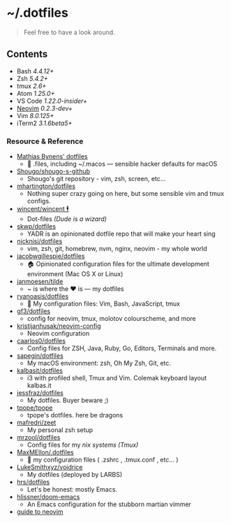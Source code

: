 # ~/.dotfiles
 
> Feel free to have a look around.

## Contents
  - Bash *4.4.12+*
  - Zsh *5.4.2+*
  - tmux *2.6+*
  - Atom *1.25.0+*
  - VS Code *1.22.0-insider+*
  - [Neovim](https://github.com/dunstontc/nvim.d) *0.2.3-dev+*
  - Vim *8.0.125+*
  - iTerm2 *3.1.6beta5+*


### Resource & Reference
  - [Mathias Bynens' dotfiles](https://github.com/mathiasbynens/dotfiles)
    - 🔧 .files, including ~/.macos — sensible hacker defaults for macOS
  - [Shougo/shougo-s-github](https://github.com/Shougo/shougo-s-github)
    - Shougo's git repository - vim, zsh, screen, etc…
  - [mhartington/dotfiles](https://github.com/mhartington/dotfiles)
    - Nothing super crazy going on here, but some sensible vim and tmux configs.
  - [wincent/wincent 🕴](https://github.com/wincent/wincent)
    - Dot-files *(Dude is a wizard)*
  - [skwp/dotfiles](https://github.com/skwp/dotfiles)
    - YADR is an opinionated dotfile repo that will make your heart sing
  - [nicknisi/dotfiles](https://github.com/nicknisi/dotfiles/blob/master/config/nvim/init.vim)
    - vim, zsh, git, homebrew, nvm, nginx, neovim - my whole world
  - [jacobwgillespie/dotfiles](https://github.com/jacobwgillespie/dotfiles)
    - 🏠 Opinionated configuration files for the ultimate development environment (Mac OS X or Linux)
  - [janmoesen/tilde](https://github.com/janmoesen/tilde)
    - ~ is where the ♥ is — my dotfiles
  - [ryanoasis/dotfiles](https://github.com/ryanoasis/dotfiles)
    - 📃 My configuration files: Vim, Bash, JavaScript, tmux
  - [gf3/dotfiles](https://github.com/gf3/dotfiles)
    - config for neovim, tmux, molotov colourscheme, and more
  - [kristijanhusak/neovim-config](https://github.com/kristijanhusak/neovim-config)
    - Neovim configuration
  - [caarlos0/dotfiles](https://github.com/caarlos0/dotfiles)
    - Config files for ZSH, Java, Ruby, Go, Editors, Terminals and more.
  - [sapegin/dotfiles](https://github.com/sapegin/dotfiles)
    - My macOS environment: zsh, Oh My Zsh, Git, etc.
  - [kalbasit/dotfiles](https://github.com/kalbasit/dotfiles)
    - i3 with profiled shell, Tmux and Vim. Colemak keyboard layout kalbas.it
  - [jessfraz/dotfiles](https://github.com/jessfraz/dotfiles)
    - My dotfiles. Buyer beware ;)
  - [tpope/tpope](https://github.com/tpope/tpope)
    - tpope's dotfiles. here be dragons
  - [mafredri/zeet](https://github.com/mafredri/zeet)
    - My personal zsh setup
  - [mrzool/dotfiles](https://github.com/mrzool/dotfiles)
    - Config files for my *nix systems* *(Tmux)*
  - [MaxMEllon/.dotfiles](https://github.com/MaxMEllon/.dotfiles)
    - 🔧 my configuration files ( .zshrc , .tmux.conf , etc... ) 
  - [LukeSmithxyz/voidrice](https://github.com/LukeSmithxyz/voidrice)
    - My dotfiles (deployed by LARBS)
  - [hrs/dotfiles](https://github.com/hrs/dotfiles)
    - Let's be honest: mostly Emacs.
  - [hlissner/doom-emacs](https://github.com/hlissner/doom-emacs)
    - An Emacs configuration for the stubborn martian vimmer
  - [guide to neovim](http://nerditya.com/code/guide-to-neovim/)


